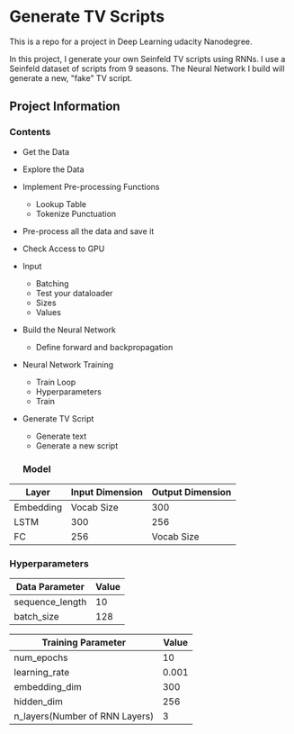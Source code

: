 # Generate TV Scripts

This is a repo for a project in Deep Learning udacity Nanodegree.

In this project, I generate your own Seinfeld TV scripts using RNNs. I use a Seinfeld dataset of scripts from 9 seasons. The Neural Network I build will generate a new, "fake" TV script.


## Project Information

### Contents

- Get the Data
- Explore the Data
- Implement Pre-processing Functions
	- Lookup Table
	- Tokenize Punctuation
- Pre-process all the data and save it
- Check Access to GPU
- Input
	- Batching
	- Test your dataloader
	- Sizes
	- Values
- Build the Neural Network
	- Define forward and backpropagation
- Neural Network Training
	- Train Loop
	- Hyperparameters
	- Train 
- Generate TV Script
	- Generate text
	- Generate a new script
  
  ### Model
| Layer | Input Dimension | Output Dimension |
| ----- | --------------- | ---------- |
|Embedding|Vocab Size| 300 |
|LSTM|300|256|
|FC|256|Vocab Size|

### Hyperparameters
|Data Parameter|Value|
|--------------|------|
|sequence_length| 10|
|batch_size| 128 |

|Training Parameter|Value|
|------------------|-----|
|num_epochs|10|
|learning_rate|0.001|
|embedding_dim|300|
|hidden_dim|256|
|n_layers(Number of RNN Layers)|3|
